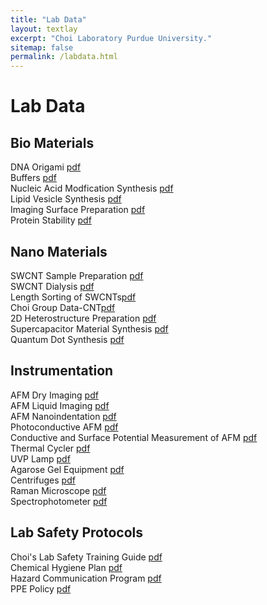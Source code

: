```yaml
---
title: "Lab Data"
layout: textlay
excerpt: "Choi Laboratory Purdue University."
sitemap: false
permalink: /labdata.html
---
```


# Lab Data

## Bio Materials
DNA Origami <a href="{{ site.url }}{{ site.baseurl }}/data/protocols/pdf/1_1_dna_origami.pdf">pdf</a><br>
Buffers <a href="{{ site.url }}{{ site.baseurl }}/data/protocols/pdf/1_2_buffers.pdf">pdf</a><br>
Nucleic Acid Modfication Synthesis <a href="{{ site.url }}{{ site.baseurl }}/data/protocols/pdf/1_3_nueclic_acid_modfication_synthesis.pdf">pdf</a><br>
Lipid Vesicle Synthesis <a href="{{ site.url }}{{ site.baseurl }}/data/protocols/pdf/1_4_lipid_vesicle_synthesis.pdf">pdf</a><br>
Imaging Surface Preparation <a href="{{ site.url }}{{ site.baseurl }}/data/protocols/pdf/1_5_imaging_surface_preparation.pdf">pdf</a><br>
Protein Stability <a href="{{ site.url }}{{ site.baseurl }}/data/protocols/pdf/1_6_protein_stability.pdf">pdf</a><br>

## Nano Materials
SWCNT Sample Preparation <a href="{{ site.url }}{{ site.baseurl }}/images/labdata/2_1_cnt_sample_preparation.pdf">pdf</a><br>
SWCNT Dialysis <a href="{{ site.url }}{{ site.baseurl }}/images/labdata/2_2_swcnt_dialysis.pdf">pdf</a><br>
Length Sorting of SWCNTs<a href="{{ site.url }}{{ site.baseurl }}/images/labdata/2_3_length_sorting.pdf">pdf</a><br>
Choi Group Data-CNT<a href="{{ site.url }}{{ site.baseurl }}/images/labdata/2_7_choi_group_data_CNT.pdf">pdf</a><br>
2D Heterostructure Preparation <a href="{{ site.url }}{{ site.baseurl }}/images/labdata/2_4_2d_heterostructure_preparation.pdf">pdf</a><br>
Supercapacitor Material Synthesis <a href="{{ site.url }}{{ site.baseurl }}/images/labdata/2_5_supercapacitor.pdf">pdf</a><br>
Quantum Dot Synthesis <a href="{{ site.url }}{{ site.baseurl }}/images/labdata/2_6_quantum_dot_synthesis.pdf">pdf</a><br>

## Instrumentation
AFM Dry Imaging <a href="{{ site.url }}{{ site.baseurl }}/images/labdata/3_2_afm_dry_imaging.pdf">pdf</a><br>
AFM Liquid Imaging <a href="{{ site.url }}{{ site.baseurl }}/images/labdata/3_3_afm_liquid_imaging.pdf">pdf</a><br>
AFM Nanoindentation <a href="{{ site.url }}{{ site.baseurl }}/images/labdata/3_4_afm_nanoindentation.pdf">pdf</a><br>
Photoconductive AFM <a href="{{ site.url }}{{ site.baseurl }}/images/labdata/3_11_photoconductive_afm.pdf">pdf</a><br>
Conductive and Surface Potential Measurement of AFM <a href="{{ site.url }}{{ site.baseurl}}/images/labdata/3_12_Conductive and surface potential measurement of AFM.pdf">pdf</a><br>
Thermal Cycler <a href="{{ site.url }}{{ site.baseurl }}/images/labdata/3_5_thermal_cycler.pdf">pdf</a><br>
UVP Lamp <a href="{{ site.url }}{{ site.baseurl }}/images/labdata/3_5_1_uvp_lamp.pdf">pdf</a><br>
Agarose Gel Equipment <a href="{{ site.url }}{{ site.baseurl }}/images/labdata/3_6_agarose_gel_equipment.pdf">pdf</a><br>
Centrifuges <a href="{{ site.url }}{{ site.baseurl }}/images/labdata/3_7_centrifuge.pdf">pdf</a><br>
Raman Microscope <a href="{{ site.url }}{{ site.baseurl }}/images/labdata/3_8_raman_microscope.pdf">pdf</a><br>
Spectrophotometer <a href="{{ site.url }}{{ site.baseurl }}/images/labdata/3_9_spectrophotometer.pdf">pdf</a><br>

## Lab Safety Protocols
Choi's Lab Safety Training Guide <a href="{{ site.url }}{{ site.baseurl }}/images/labdata/Chois_lab_Safety_training.pdf">pdf</a><br>
Chemical Hygiene Plan <a href="{{ site.url }}{{ site.baseurl }}/images/labdata/1_chemical_hygiene_plan.pdf">pdf</a><br>
Hazard Communication Program <a href="{{ site.url }}{{ site.baseurl }}/images/labdata/2_hazard_communication_program.pdf">pdf</a><br>
PPE Policy <a href="{{ site.url }}{{ site.baseurl }}/images/labdata/3_PPE_policy.pdf">pdf</a><br>

